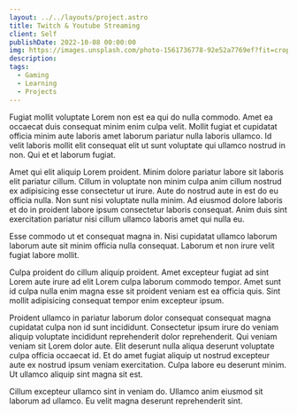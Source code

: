 ```yaml
---
layout: ../../layouts/project.astro
title: Twitch & Youtube Streaming
client: Self
publishDate: 2022-10-08 00:00:00
img: https://images.unsplash.com/photo-1561736778-92e52a7769ef?fit=crop&w=1400&h=700&q=75
description: 
tags:
  - Gaming
  - Learning
  - Projects
---
```


Fugiat mollit voluptate Lorem non est ea qui do nulla commodo. Amet ea occaecat duis consequat minim enim culpa velit. Mollit fugiat et cupidatat officia minim aute laboris amet laborum pariatur nulla laboris ullamco. Id velit laboris mollit elit consequat elit ut sunt voluptate qui ullamco nostrud in non. Qui et et laborum fugiat.

Amet qui elit aliquip Lorem proident. Minim dolore pariatur labore sit laboris elit pariatur cillum. Cillum in voluptate non minim culpa anim cillum nostrud ex adipisicing esse consectetur ut irure. Aute do nostrud aute in est do eu officia nulla. Non sunt nisi voluptate nulla minim. Ad eiusmod dolore laboris et do in proident labore ipsum consectetur laboris consequat. Anim duis sint exercitation pariatur nisi cillum ullamco laboris amet qui nulla eu.

Esse commodo ut et consequat magna in. Nisi cupidatat ullamco laborum laborum aute sit minim officia nulla consequat. Laborum et non irure velit fugiat labore mollit.

Culpa proident do cillum aliquip proident. Amet excepteur fugiat ad sint Lorem aute irure ad elit Lorem culpa laborum commodo tempor. Amet sunt id culpa nulla enim magna esse sit proident veniam est ea officia quis. Sint mollit adipisicing consequat tempor enim excepteur ipsum.

Proident ullamco in pariatur laborum dolor consequat consequat magna cupidatat culpa non id sunt incididunt. Consectetur ipsum irure do veniam aliquip voluptate incididunt reprehenderit dolor reprehenderit. Qui veniam veniam sit Lorem dolor aute. Elit deserunt nulla aliqua deserunt voluptate culpa officia occaecat id. Et do amet fugiat aliquip ut nostrud excepteur aute ex nostrud ipsum veniam exercitation. Culpa labore eu deserunt minim. Ut ullamco aliquip sint magna sit est.

Cillum excepteur ullamco sint in veniam do. Ullamco anim eiusmod sit laborum ad ullamco. Eu velit magna deserunt reprehenderit sint.